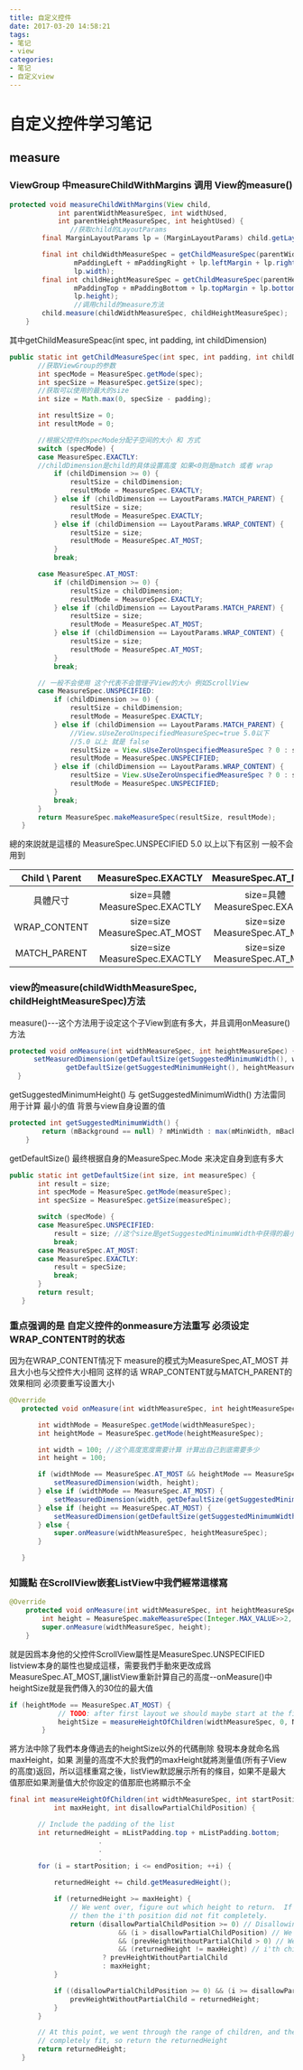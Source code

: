 ```yaml
---
title: 自定义控件
date: 2017-03-20 14:58:21
tags:
- 笔记
- view
categories:
- 笔记
- 自定义view
---
```

# 自定义控件学习笔记

## measure

### ViewGroup 中measureChildWithMargins 调用 View的measure()
```java
protected void measureChildWithMargins(View child,
            int parentWidthMeasureSpec, int widthUsed,
            int parentHeightMeasureSpec, int heightUsed) {
               //获取child的LayoutParams
        final MarginLayoutParams lp = (MarginLayoutParams) child.getLayoutParams();

        final int childWidthMeasureSpec = getChildMeasureSpec(parentWidthMeasureSpec,
                mPaddingLeft + mPaddingRight + lp.leftMargin + lp.rightMargin + widthUsed,
                lp.width);
        final int childHeightMeasureSpec = getChildMeasureSpec(parentHeightMeasureSpec,
                mPaddingTop + mPaddingBottom + lp.topMargin + lp.bottomMargin + heightUsed,
                lp.height);
                //调用child的measure方法
        child.measure(childWidthMeasureSpec, childHeightMeasureSpec);
    }
```
<!-- more -->
其中getChildMeasureSpeac(int spec, int padding, int childDimension)
```java
public static int getChildMeasureSpec(int spec, int padding, int childDimension) {
       //获取ViewGroup的参数
       int specMode = MeasureSpec.getMode(spec);
       int specSize = MeasureSpec.getSize(spec);
       //获取可以使用的最大的size
       int size = Math.max(0, specSize - padding);

       int resultSize = 0;
       int resultMode = 0;

       //根据父控件的specMode分配子空间的大小 和 方式
       switch (specMode) {
       case MeasureSpec.EXACTLY:
       //childDimension是child的具体设置高度 如果<0则是match 或者 wrap
           if (childDimension >= 0) {
               resultSize = childDimension;
               resultMode = MeasureSpec.EXACTLY;
           } else if (childDimension == LayoutParams.MATCH_PARENT) {
               resultSize = size;
               resultMode = MeasureSpec.EXACTLY;
           } else if (childDimension == LayoutParams.WRAP_CONTENT) {
               resultSize = size;
               resultMode = MeasureSpec.AT_MOST;
           }
           break;

       case MeasureSpec.AT_MOST:
           if (childDimension >= 0) {
               resultSize = childDimension;
               resultMode = MeasureSpec.EXACTLY;
           } else if (childDimension == LayoutParams.MATCH_PARENT) {
               resultSize = size;
               resultMode = MeasureSpec.AT_MOST;
           } else if (childDimension == LayoutParams.WRAP_CONTENT) {
               resultSize = size;
               resultMode = MeasureSpec.AT_MOST;
           }
           break;

       // 一般不会使用 这个代表不会管理子View的大小 例如ScrollView
       case MeasureSpec.UNSPECIFIED:
           if (childDimension >= 0) {
               resultSize = childDimension;
               resultMode = MeasureSpec.EXACTLY;
           } else if (childDimension == LayoutParams.MATCH_PARENT) {
               //View.sUseZeroUnspecifiedMeasureSpec=true 5.0以下
               //5.0 以上 就是 false
               resultSize = View.sUseZeroUnspecifiedMeasureSpec ? 0 : size;
               resultMode = MeasureSpec.UNSPECIFIED;
           } else if (childDimension == LayoutParams.WRAP_CONTENT) {
               resultSize = View.sUseZeroUnspecifiedMeasureSpec ? 0 : size;
               resultMode = MeasureSpec.UNSPECIFIED;
           }
           break;
       }
       return MeasureSpec.makeMeasureSpec(resultSize, resultMode);
   }
```
總的來説就是這樣的 MeasureSpec.UNSPECIFIED 5.0 以上以下有区别 一般不会用到

 |  Child \ Parent        | MeasureSpec.EXACTLY    |  MeasureSpec.AT_MOST   | MeasureSpec.UNSPECIFIED|
 | :-------:              | :-----:                | :----:                 | :----:                 |
 | 具體尺寸   |  size=具體 MeasureSpec.EXACTLY  | size=具體 MeasureSpec.EXACTLY | size = 具體   MeasureSpec.EXACTLY |
 | WRAP_CONTENT |size=size MeasureSpec.AT_MOST| size=size MeasureSpec.AT_MOST |size=size MeasureSpec.UNSPECIFIED|
 | MATCH_PARENT| size=size MeasureSpec.EXACTLY | size=size MeasureSpec.AT_MOST | size=size MeasureSpec.UNSPECIFIED|

 ### view的measure(childWidthMeasureSpec, childHeightMeasureSpec)方法
 measure()---这个方法用于设定这个子View到底有多大，并且调用onMeasure()方法
 ```java
 protected void onMeasure(int widthMeasureSpec, int heightMeasureSpec) {
       setMeasuredDimension(getDefaultSize(getSuggestedMinimumWidth(), widthMeasureSpec),
               getDefaultSize(getSuggestedMinimumHeight(), heightMeasureSpec));
   }
 ```
getSuggestedMinimumHeight() 与 getSuggestedMinimumWidth() 方法雷同 用于计算 最小的值 背景与view自身设置的值
```java
protected int getSuggestedMinimumWidth() {
        return (mBackground == null) ? mMinWidth : max(mMinWidth, mBackground.getMinimumWidth());
    }
```
getDefaultSize() 最终根据自身的MeasureSpec.Mode 来决定自身到底有多大
```java
public static int getDefaultSize(int size, int measureSpec) {
       int result = size;
       int specMode = MeasureSpec.getMode(measureSpec);
       int specSize = MeasureSpec.getSize(measureSpec);

       switch (specMode) {
       case MeasureSpec.UNSPECIFIED:  
           result = size; //这个size是getSuggestedMinimumWidth中获得的最小度  一般=不会用到 但是在lsitView中高度设定不相符时使用min来设定可以确定高度
           break;
       case MeasureSpec.AT_MOST:
       case MeasureSpec.EXACTLY:
           result = specSize;
           break;
       }
       return result;
   }
```
### 重点强调的是 自定义控件的onmeasure方法重写 必须设定WRAP_CONTENT时的状态
因为在WRAP_CONTENT情况下 measure的模式为MeasureSpec,AT_MOST 并且大小也与父控件大小相同 这样的话 WRAP_CONTENT就与MATCH_PARENT的效果相同 必须要重写设置大小
```java
@Override
   protected void onMeasure(int widthMeasureSpec, int heightMeasureSpec) {

       int widthMode = MeasureSpec.getMode(widthMeasureSpec);
       int heightMode = MeasureSpec.getMode(heightMeasureSpec);

       int width = 100; //这个高度宽度需要计算 计算出自己到底需要多少
       int height = 100;

       if (widthMode == MeasureSpec.AT_MOST && heightMode == MeasureSpec.AT_MOST) { // 添加判断才可以确定具体尺寸来设置WRAP_CONTENT
           setMeasuredDimension(width, height);
       } else if (widthMode == MeasureSpec.AT_MOST) {
           setMeasuredDimension(width, getDefaultSize(getSuggestedMinimumHeight(), heightMeasureSpec));
       } else if (height == MeasureSpec.AT_MOST) {
           setMeasuredDimension(getDefaultSize(getSuggestedMinimumWidth(), widthMeasureSpec), height);
       } else {
           super.onMeasure(widthMeasureSpec, heightMeasureSpec);
       }

   }
```
### 知識點 在ScrollView嵌套ListView中我們經常這樣寫
```java
@Override
    protected void onMeasure(int widthMeasureSpec, int heightMeasureSpec) {
        int height = MeasureSpec.makeMeasureSpec(Integer.MAX_VALUE>>2, MeasureSpec.AT_MOST);
        super.onMeasure(widthMeasureSpec, height);
    }
```
就是因爲本身他的父控件ScrollView屬性是MeasureSpec.UNSPECIFIED listview本身的屬性也變成這樣，需要我們手動來更改成爲MeasureSpec.AT_MOST,讓listView重新計算自己的高度--onMeasure()中 heightSize就是我們傳入的30位的最大值
```java
if (heightMode == MeasureSpec.AT_MOST) {
            // TODO: after first layout we should maybe start at the first visible position, not 0
            heightSize = measureHeightOfChildren(widthMeasureSpec, 0, NO_POSITION, heightSize, -1);
        }
```
將方法中除了我們本身傳過去的heightSize以外的代碼刪除 發現本身就命名爲maxHeight，如果 測量的高度不大於我們的maxHeight就將測量值(所有子View的高度)返回，所以這樣重寫之後，listView默認展示所有的條目，如果不是最大值那麽如果測量值大於你設定的值那麽也將顯示不全
```java
final int measureHeightOfChildren(int widthMeasureSpec, int startPosition, int endPosition,
           int maxHeight, int disallowPartialChildPosition) {

       // Include the padding of the list
       int returnedHeight = mListPadding.top + mListPadding.bottom;
                      .
                      .
                      .
       for (i = startPosition; i <= endPosition; ++i) {

           returnedHeight += child.getMeasuredHeight();

           if (returnedHeight >= maxHeight) {
               // We went over, figure out which height to return.  If returnedHeight > maxHeight,
               // then the i'th position did not fit completely.
               return (disallowPartialChildPosition >= 0) // Disallowing is enabled (> -1)
                           && (i > disallowPartialChildPosition) // We've past the min pos
                           && (prevHeightWithoutPartialChild > 0) // We have a prev height
                           && (returnedHeight != maxHeight) // i'th child did not fit completely
                       ? prevHeightWithoutPartialChild
                       : maxHeight;
           }

           if ((disallowPartialChildPosition >= 0) && (i >= disallowPartialChildPosition)) {
               prevHeightWithoutPartialChild = returnedHeight;
           }
       }

       // At this point, we went through the range of children, and they each
       // completely fit, so return the returnedHeight
       return returnedHeight;
   }
```
